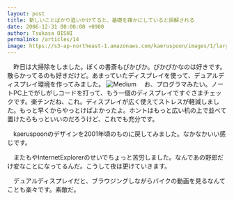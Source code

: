 ```yaml
---
layout: post
title: 新しいことばかり追いかけてると、基礎を疎かにしていると誤解される
date: 2006-12-31 00:00:00 +0900
author: Tsukasa OISHI
permalink: /articles/14
image: https://s3-ap-northeast-1.amazonaws.com/kaeruspoon/images/1/large.JPG?1300870841
---
```


　昨日は大掃除をしました。ぼくの書斎もぴかぴか。ぴかぴかなのは好きです。散らかってるのも好きだけど。あまっていたディスプレイを使って、デュアルディスプレイ環境を作ってみました。
 ![Medium](https://s3-ap-northeast-1.amazonaws.com/kaeruspoon/images/1/medium.JPG?1300870841)
　お、プログラマみたい。ノートPC上でがしがしコードを打って、もう一個のディスプレイですぐさまチェックです。楽チンだね、これ。ディスプレイが広く使えてストレスが軽減しました。もっと早くからやっとけばよかったよ。ホントはもっと広い机の上で並べて置けたらもっといいのだろうけど、これでも充分です。

　kaeruspoonのデザインを2001年頃のものに戻してみました。なかなかいい感じです。

　またもやInternetExplorerのせいでちょっと苦労しました。なんであの野郎だけ変なことになってるんだ。こうして夜は更けていきます。

　デュアルディスプレイだと、ブラウジングしながらバイクの動画を見るなんてことも楽々です。素敵だ。

